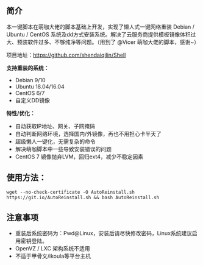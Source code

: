 ## 简介

本一键脚本在萌咖大佬的脚本基础上开发，实现了懒人式一键网络重装 Debian / Ubuntu / CentOS 系统及dd方式安装系统。解决了云服务商提供模板镜像体积过大、预装软件过多、不够纯净等问题。（用到了 @Vicer 萌咖大佬的脚本，感谢~）

项目地址：https://github.com/shendaiqilin/Shell

**支持重装的系统：**

* Debian 9/10
* Ubuntu 18.04/16.04
* CentOS 6/7
* 自定义DD镜像

**特性/优化：**

* 自动获取IP地址、网关、子网掩码
* 自动判断网络环境，选择国内/外镜像，再也不用担心卡半天了
* 超级懒人一键化，无需复杂的命令
* 解决萌咖脚本中一些导致安装错误的问题
* CentOS 7 镜像抛弃LVM，回归ext4，减少不稳定因素
## 使用方法：

```
wget --no-check-certificate -O AutoReinstall.sh https://git.io/AutoReinstall.sh && bash AutoReinstall.sh
```

## 注意事项

* 重装后系统密码为：Pwd@Linux，安装后请尽快修改密码，Linux系统建议启用密钥登陆。
* OpenVZ / LXC 架构系统不适用
* 不适于甲骨文/ikoula等平台主机
